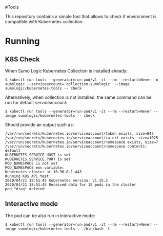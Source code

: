 #Tools

This repository contains a simple tool that allows to check if environment is compatible with
Kubernetes collection.


# Running

## K8S Check

When Sumo Logic Kubernetes Collection is installed already:

`$ kubectl run tools --generator=run-pod/v1 -it --rm --restart=Never -n sumologic --serviceaccount='collection-sumologic' --image sumologic/kubernetes-tools -- check`

Alternatively, when collection is not installed, the same command can be run for default serviceaccount:

`$ kubectl run tools --generator=run-pod/v1 -it --rm --restart=Never --image sumologic/kubernetes-tools -- check`

Should provide an output such as:

```
/var/run/secrets/kubernetes.io/serviceaccount/token exists, size=842
/var/run/secrets/kubernetes.io/serviceaccount/ca.crt exists, size=1025
/var/run/secrets/kubernetes.io/serviceaccount/namespace exists, size=7
/var/run/secrets/kubernetes.io/serviceaccount/namespace contents: default
KUBERNETES_SERVICE_HOST is set
KUBERNETES_SERVICE_PORT is set
POD_NAMESPACE is not set
POD_NAMESPACE env variable:
Kubernetes cluster at 10.96.0.1:443
Running K8S API test
2020/04/21 18:51:45 Kubernetes version: v1.15.5
2020/04/21 18:51:45 Received data for 15 pods in the cluster
pod "diag" deleted
```

## Interactive mode

The pod can be also run in interactive mode:

`$ kubectl run tools --generator=run-pod/v1 -it --rm --restart=Never --image sumologic/kubernetes-tools -- /bin/bash -l`

